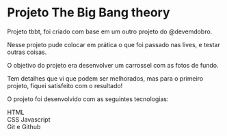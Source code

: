 # Projeto The Big Bang theory

Projeto tbbt, foi criado com base em um outro projeto do @devemdobro.

Nesse projeto pude colocar em prática o que foi passado nas lives, e testar outras coisas.

O objetivo do projeto era desenvolver um carrossel com as fotos de fundo.

Tem detalhes que vi que podem ser melhorados, mas para o primeiro projeto, fiquei satisfeito com o resultado!

O projeto foi desenvolvido com as seguintes tecnologias:
   
HTML    
CSS 
Javascript   
Git e Github